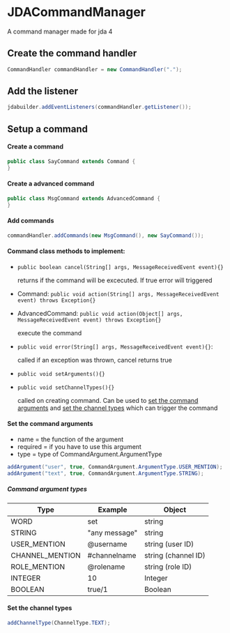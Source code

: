 # JDACommandManager

A command manager made for jda 4


## Create the command handler
```java
CommandHandler commandHandler = new CommandHandler(".");
```


## Add the listener
```java
jdabuilder.addEventListeners(commandHandler.getListener());
```

## Setup a command

#### Create a command
```java
public class SayCommand extends Command {
}
```

#### Create a advanced command
```java
public class MsgCommand extends AdvancedCommand {
}
```

#### Add commands
```java
commandHandler.addCommands(new MsgCommand(), new SayCommand());
```

#### Command class methods to implement:

- `public boolean cancel(String[] args, MessageReceivedEvent event){}`

   returns if the command will be excecuted. If true error will triggered
   
- Command: `public void action(String[] args, MessageReceivedEvent event) throws Exception{}`
- AdvancedCommand: `public void action(Object[] args, MessageReceivedEvent event) throws Exception{}`

   execute the command
   
- `public void error(String[] args, MessageReceivedEvent event){}`:

   called if an exception was thrown, cancel returns true
   
- `public void setArguments(){}`
- `public void setChannelTypes(){}`

   called on creating command. Can be used to [set the command arguments](#set-the-command-arguments) and [set the channel types](#set-the-channel-types) which can trigger the command
   


#### Set the command arguments


* name = the function of the argument
* required = if you have to use this argument
* type = type of CommandArgument.ArgumentType
```java
addArgument("user", true, CommandArgument.ArgumentType.USER_MENTION);
addArgument("text", true, CommandArgument.ArgumentType.STRING);
```

##### Command argument types
Type | Example | Object
--- | --- | ---
WORD | set | string
STRING |"any message" | string
USER_MENTION | @username | string (user ID) 
CHANNEL_MENTION | #channelname | string (channel ID) 
ROLE_MENTION | @rolename | string (role ID) 
INTEGER | 10 | Integer
BOOLEAN | true/1 | Boolean 


#### Set the channel types

```java
addChannelType(ChannelType.TEXT);
```

